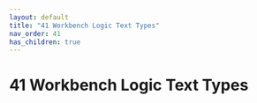 ```yaml
---
layout: default
title: "41 Workbench Logic Text Types"
nav_order: 41
has_children: true
---
```

# 41 Workbench Logic Text Types
  
